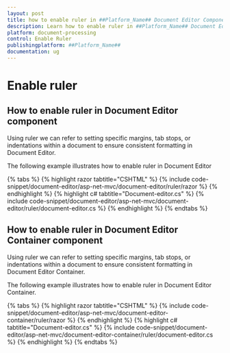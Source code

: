 ```yaml
---
layout: post
title: how to enable ruler in ##Platform_Name## Document Editor Component
description: Learn how to enable ruler in ##Platform_Name## Document Editor component of Syncfusion Essential JS 2 and more.
platform: document-processing
control: Enable Ruler
publishingplatform: ##Platform_Name##
documentation: ug
---
```


# Enable ruler

## How to enable ruler in Document Editor component

Using ruler we can refer to setting specific margins, tab stops, or indentations within a document to ensure consistent formatting in Document Editor.

The following example illustrates how to enable ruler in Document Editor


{% tabs %}
{% highlight razor tabtitle="CSHTML" %}
{% include code-snippet/document-editor/asp-net-mvc/document-editor/ruler/razor %}
{% endhighlight %}
{% highlight c# tabtitle="Document-editor.cs" %}
{% include code-snippet/document-editor/asp-net-mvc/document-editor/ruler/document-editor.cs %}
{% endhighlight %}
{% endtabs %}



## How to enable ruler in Document Editor Container component

Using ruler we can refer to setting specific margins, tab stops, or indentations within a document to ensure consistent formatting in Document Editor Container.

The following example illustrates how to enable ruler in Document Editor Container.


{% tabs %}
{% highlight razor tabtitle="CSHTML" %}
{% include code-snippet/document-editor/asp-net-mvc/document-editor-container/ruler/razor %}
{% endhighlight %}
{% highlight c# tabtitle="Document-editor.cs" %}
{% include code-snippet/document-editor/asp-net-mvc/document-editor-container/ruler/document-editor.cs %}
{% endhighlight %}
{% endtabs %}